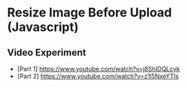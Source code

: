 # Resize Image Before Upload (Javascript)
## Video Experiment
- [Part 1] https://www.youtube.com/watch?v=j8ShIDQLcyk
- [Part 2] https://www.youtube.com/watch?v=z1l5NxeYTIs
